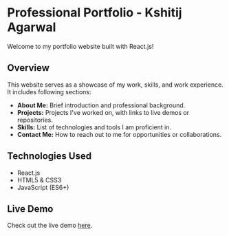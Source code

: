 # Professional Portfolio - Kshitij Agarwal

Welcome to my portfolio website built with React.js!

## Overview

This website serves as a showcase of my work, skills, and work experience.
It includes following sections:

- **About Me:** Brief introduction and professional background.
- **Projects:** Projects I've worked on, with links to live demos or repositories.
- **Skills:** List of technologies and tools I am proficient in.
- **Contact Me:** How to reach out to me for opportunities or collaborations.

## Technologies Used

- React.js
- HTML5 & CSS3
- JavaScript (ES6+)

## Live Demo

Check out the live demo [here](#).
